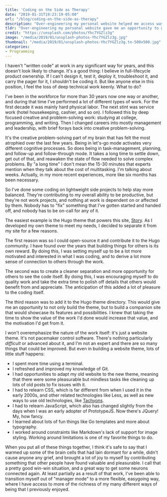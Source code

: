 ```yaml
---
title: 'Coding on the Side as Therapy'
date: "2019-01-31T19:23:19-05:00"
url: "/blog/coding-on-the-side-as-therapy"
description: "Over-engineering my personal website helped me access ways of being that I'd nearly forgotten."
tldr: "Over-engineering my personal website gave me an opportunity to give to others and myself at the same time through building an open-source theme that could benefit the community. This gave me the motivation I needed to stick with it long enough to re-access ways of being that I hadn't experienced in a long time."
credit: "https://unsplash.com/photos/Yhc7YGZlz3g"
image: "/media/2019/01/unsplash-photos-Yhc7YGZlz3g.jpg"
thumbnail: "/media/2019/01/unsplash-photos-Yhc7YGZlz3g.tn-500x500.jpg"
categories:
- Programming
---
```

I haven't "written code" at work in any significant way for years, and this doesn't look likely to change.
It's a good thing: I believe in full-lifecycle product ownership.
If I can't design it, test it, deploy it, troubleshoot it, and carry the pager for it, I shouldn't be coding it.
But like anyone else in this position, I feel the loss of deep technical work keenly.
What to do?
<!--more-->

I've been in the workforce for more than 30 years now one way or another, and during that time I've performed a lot of different types of work.
For the first decade it was mainly hard physical labor.
The next stint was service work (hotel housekeeping, cashier, and so on).
I followed this by deep focused creative and problem-solving work: studying at college, programming, and writing.
Then I changed careers into mostly management and leadership, with brief forays back into creative problem-solving.

It's the creative problem-solving part of my brain that has felt the most atrophied over the last few years.
Being in let's-go mode activates very different cognitive processes.
So does being in task-management, planning, and follow-up and follow-through mode.
It takes a long time to settle down, get out of that, and reawaken the state of flow needed to solve complex problems.
By "a long time" I don't mean the 15-30 minutes that experts mention when they talk about the cost of multitasking.
I'm talking about weeks.
Actually, in my more recent experiences, more like six months has been necessary.

So I've done some coding on lightweight side projects to help stay more balanced.
They're contributing to my overall ability to be productive, but they're not work projects, and nothing at work is dependent on or affected by them.
Nobody has to "fix" something that I've gotten started and handed off, and nobody has to be on-call for any of it.

The easiest example is the Hugo theme that powers this site, [Story](https://story.xaprb.com/).
As I developed my own theme to meet my needs, I decided to separate it from my site for a few reasons.

The first reason was so I could open-source it and contribute it to the Hugo community.
I have found over the years that building things for others is its own reward.
By doing this, I was setting myself up to be a lot more motivated and interested in what I was coding, and to derive a lot more sense of connection to others through the work.

The second was to create a cleaner separation and more opportunity for others to see the code itself.
By doing this, I was encouraging myself to do quality work and take the extra time to polish off details that others would benefit from and appreciate.
The anticipation of this added a lot of pleasure to the coding itself.

The third reason was to add it to the Hugo theme directory.
This would give me an opportunity to not only build the theme, but to build a companion site that would showcase its features and possibilities.
I knew that taking the time to show the value of the work I'd done would increase that value, and the motivation I'd get from it.

I won't overemphasize the nature of the work itself: it's just a website theme.
It's not pacemaker control software.
There's nothing particularly *difficult* or advanced about it, and I'm not an expert and there are so many things that could be improved.
But even in building a website theme, lots of little stuff happens:

- I spent more time using a terminal.
- I refreshed and improved my knowledge of Git.
- I had opportunities to adapt my old website to the new theme, meaning that there were some pleasurable but mindless tasks like cleaning up lots of old posts to fix issues with it.
- I had to relearn CSS, which is far different from when I used it in the early 2000s, and other related technologies like Less, as well as new ways to use old technologies, like [Tachyons](https://tachyons.io).
- I had to relearn JavaScript, which also has changed slightly from the days when I was an early adopter of PrototypeJS. Now there's JQuery! My, how fancy.
- I learned about lots of fun things like Go templates and more about typography.
- I worked around constraints like Markdown's lack of support for image styling. Working around limitations is one of my favorite things to do.

When you put all of these things together, I think it's safe to say that I warmed up some of the brain cells that had lain dormant for a while, didn't cause anyone any grief, and brought a lot of joy to myself by contributing something that other people have found valuable and pleasurable.
I call that a pretty good win-win situation, and a great way to get some neurons connected again.
At least partially as a result of that work, I've been able to transition myself out of "manager mode" to a more flexible, easygoing way, where I have access to more of the richness of my many different ways of being that I previously enjoyed.
